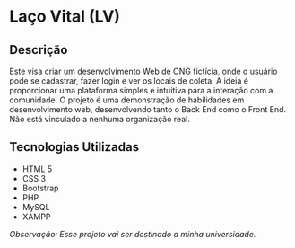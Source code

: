 # Laço Vital (LV)

## Descrição

Este visa criar um desenvolvimento Web de ONG fictícia, onde o usuário pode se cadastrar, fazer login e ver os locais de coleta. A ideia é proporcionar uma plataforma simples e intuitiva para a interação com a comunidade.
O projeto é uma demonstração de habilidades em desenvolvimento web, desenvolvendo tanto o Back End como o Front End. 
Não está vinculado a nenhuma organização real.

## Tecnologias Utilizadas

- HTML 5
- CSS 3
- Bootstrap
- PHP
- MySQL
- XAMPP

*Observação: Esse projeto vai ser destinado a minha universidade.*